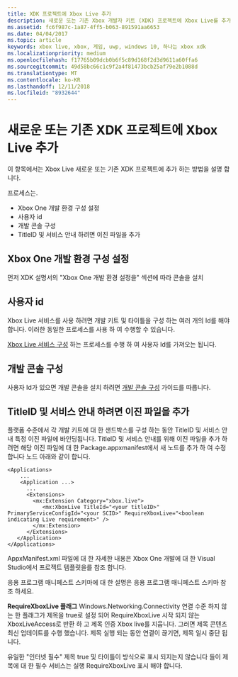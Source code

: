 ```yaml
---
title: XDK 프로젝트에 Xbox Live 추가
description: 새로운 또는 기존 Xbox 개발자 키트 (XDK) 프로젝트에 Xbox Live를 추가 하는 방법을 알아봅니다.
ms.assetid: fc6f987c-1a87-4ff5-b063-891591aa6653
ms.date: 04/04/2017
ms.topic: article
keywords: xbox live, xbox, 게임, uwp, windows 10, 하나는 xbox xdk
ms.localizationpriority: medium
ms.openlocfilehash: f17765b09dcb0b6f5c89d168f2d3d9611a60ffa6
ms.sourcegitcommit: 49d58bc66c1c9f2a4f81473bcb25af79e2b1088d
ms.translationtype: MT
ms.contentlocale: ko-KR
ms.lasthandoff: 12/11/2018
ms.locfileid: "8932644"
---
```

# <a name="add-xbox-live-to-a-new-or-existing-xdk-project"></a>새로운 또는 기존 XDK 프로젝트에 Xbox Live 추가

이 항목에서는 Xbox Live 새로운 또는 기존 XDK 프로젝트에 추가 하는 방법을 설명 합니다.

프로세스는.

- Xbox One 개발 환경 구성 설정
- 사용자 id
- 개발 콘솔 구성
- TitleID 및 서비스 안내 하려면 이진 파일을 추가


## <a name="setup-up-your-xbox-one-development-environment"></a>Xbox One 개발 환경 구성 설정
먼저 XDK 설명서의 "Xbox One 개발 환경 설정을" 섹션에 따라 콘솔을 설치

## <a name="get-your-ids"></a>사용자 id

Xbox Live 서비스를 사용 하려면 개발 키트 및 타이틀을 구성 하는 여러 개의 Id를 해야 합니다. 이러한 동일한 프로세스를 사용 하 여 수행할 수 있습니다.

[Xbox Live 서비스 구성](../xbox-live-service-configuration.md) 하는 프로세스를 수행 하 여 사용자 Id를 가져오는 됩니다.

## <a name="configure-your-development-console"></a>개발 콘솔 구성

사용자 Id가 있으면 개발 콘솔을 설치 하려면 [개발 콘솔 구성](configure-your-development-console.md) 가이드를 따릅니다.

## <a name="add-the-titleid-and-scid-to-your-binary"></a>TitleID 및 서비스 안내 하려면 이진 파일을 추가
플랫폼 수준에서 각 개발 키트에 대 한 샌드박스를 구성 하는 동안 TitleID 및 서비스 안내 특정 이진 파일에 바인딩됩니다. TitleID 및 서비스 안내를 위해 이진 파일을 추가 하려면 해당 이진 파일에 대 한 Package.appxmanifest에서 새 노드를 추가 하 여 수정 합니다 <Extensions> 노드 아래와 같이 합니다.

```
<Applications>
    ...
    <Application ...>
      ...
      <Extensions>
        <mx:Extension Category="xbox.live">
           <mx:XboxLive TitleId="<your titleID>" PrimaryServiceConfigId="<your SCID>" RequireXboxLive="<boolean indicating Live requirement>" />
        </mx:Extension>
      </Extensions>
   </Application>
</Applications>
```

AppxManifest.xml 파일에 대 한 자세한 내용은 Xbox One 개발에 대 한 Visual Studio에서 프로젝트 템플릿을를 참조 합니다.

응용 프로그램 매니페스트 스키마에 대 한 설명은 응용 프로그램 매니페스트 스키마 참조 하세요.

**RequireXboxLive 플래그** Windows.Networking.Connectivity 연결 수준 하지 않는 한 플래그가 제목을 true로 설정 되어 RequireXboxLive 시작 되지 않는 XboxLiveAccess로 반환 하 고 제목 인증 Xbox live를 지웁니다. 그러면 제목 콘텐츠 최신 업데이트를 수행 했습니다. 제목 실행 되는 동안 연결이 끊기면, 제목 일시 중단 됩니다.

유일한 "인터넷 필수" 제목 true 및 타이틀이 방식으로 표시 되지는지 않습니다 들이 제목에 대 한 필수 서비스는 실행 RequireXboxLive 표시 해야 합니다.
